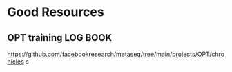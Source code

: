 # Good Resources

## OPT training LOG BOOK

https://github.com/facebookresearch/metaseq/tree/main/projects/OPT/chronicles
s